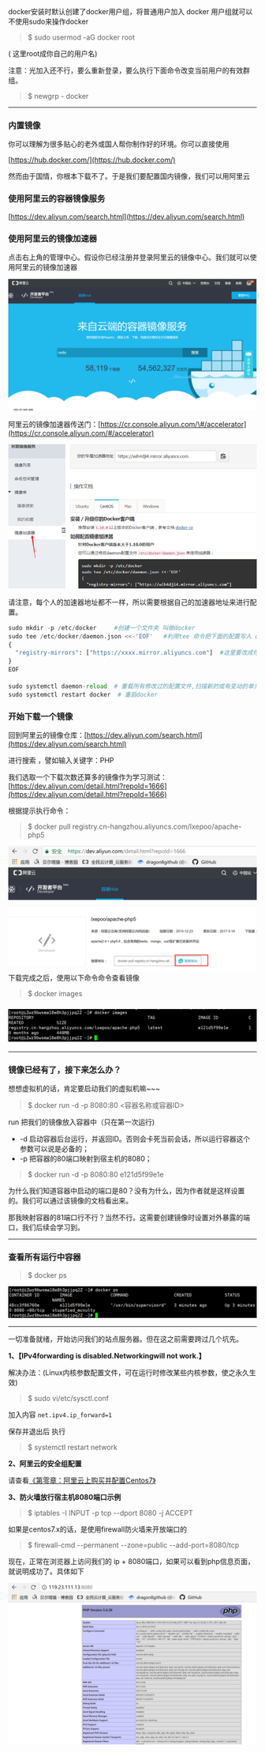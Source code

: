 docker安装时默认创建了docker用户组，将普通用户加入 docker 用户组就可以不使用sudo来操作docker

> $ sudo usermod -aG docker root

\( 这里root成你自己的用户名\)

注意：光加入还不行，要么重新登录，要么执行下面命令改变当前用户的有效群组。

> $ newgrp - docker

---

### 内置镜像

你可以理解为很多贴心的老外或国人帮你制作好的环境。你可以直接使用

[https://hub.docker.com/](https://hub.docker.com/)

然而由于国情，你根本下载不了。于是我们要配置国内镜像，我们可以用阿里云

### 使用阿里云的容器镜像服务

[https://dev.aliyun.com/search.html](https://dev.aliyun.com/search.html)

### 使用阿里云的镜像加速器

点击右上角的管理中心。假设你已经注册并登录阿里云的镜像中心。我们就可以使用阿里云的镜像加速器

![](/assets/12import.png)

阿里云的镜像加速器传送门：[https://cr.console.aliyun.com/\#/accelerator](https://cr.console.aliyun.com/#/accelerator)

![](/assets/8import.png)

请注意，每个人的加速器地址都不一样，所以需要根据自己的加速器地址来进行配置。

```py
sudo mkdir -p /etc/docker     #创建一个文件夹 叫做docker
sudo tee /etc/docker/daemon.json <<-'EOF'   #利用tee 命令把下面的配置写入 daemon.json
{
  "registry-mirrors": ["https://xxxx.mirror.aliyuncs.com"]  #这里要改成你们自己的 地址
}
EOF

sudo systemctl daemon-reload  # 重载所有修改过的配置文件,扫描新的或有变动的单元
sudo systemctl restart docker  # 重启docker
```

### 开始下载一个镜像

回到阿里云的镜像仓库：[https://dev.aliyun.com/search.html](https://dev.aliyun.com/search.html)

进行搜索 ，譬如输入关键字：PHP

我们选取一个下载次数还算多的镜像作为学习测试：[https://dev.aliyun.com/detail.html?repoId=1666](https://dev.aliyun.com/detail.html?repoId=1666)

根据提示执行命令：

> $ docker pull registry.cn-hangzhou.aliyuncs.com/lxepoo/apache-php5

![](/assets/21import.png)下载完成之后，使用以下命令命令查看镜像

> $ docker images

### ![](/assets/2312import.png)

---

### 镜像已经有了，接下来怎么办？

想想虚拟机的话，肯定要启动我们的虚拟机嘛~~~

> $ docker run -d -p 8080:80 &lt;容器名称或容器ID&gt;

run 把我们的镜像放入容器中（只在第一次运行\)

* -d 启动容器后台运行，并返回ID。否则会卡死当前会话，所以运行容器这个参数可以说是必备的；
* -p 把容器的80端口映射到宿主机的8080；

> $ docker run -d -p 8080:80 e121d5f99e1e

为什么我们知道容器中启动的端口是80？没有为什么，因为作者就是这样设置的。我们可以通过该镜像的文档看出来。

那我映射容器的81端口行不行？当然不行。这需要创建镜像时设置对外暴露的端口，我们后续会学习到。

---

### 查看所有运行中容器

> $ docker ps

![](/assets/21331import.png)

---

一切准备就绪，开始访问我们的站点服务器。但在这之前需要跨过几个坑先。

**1、【IPv4forwarding is disabled.Networkingwill not work.】**

解决办法：\(Linux内核参数配置文件，可在运行时修改某些内核参数，使之永久生效\)

> $ sudo vi/etc/sysctl.conf

加入内容 `net.ipv4.ip_forward=1`

保存并退出后 执行

> $ systemctl restart network

**2、阿里云的安全组配置**

请查看[《第零章：阿里云上购买并配置Centos7》](https://dragon8github.gitbooks.io/docker/content/a-li-yun-shang-gou-mai-he-pei-zhi-centos7.html)

**3、防火墙放行宿主机8080端口示例**

> $ iptables -I INPUT -p tcp --dport 8080 -j ACCEPT

如果是centos7.x的话，是使用firewall防火墙来开放端口的

> $ firewall-cmd --permanent --zone=public --add-port=8080/tcp

现在，正常在浏览器上访问我们的 ip + 8080端口，如果可以看到php信息页面，就说明成功了。具体如下

![](/assets/123123123import.png)

